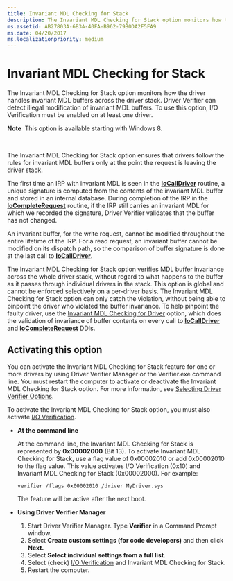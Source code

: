 ```yaml
---
title: Invariant MDL Checking for Stack
description: The Invariant MDL Checking for Stack option monitors how the driver handles invariant MDL buffers across the driver stack.
ms.assetid: AB27803A-6B3A-40FA-B962-79B0DA2F5FA9
ms.date: 04/20/2017
ms.localizationpriority: medium
---
```


# Invariant MDL Checking for Stack


The Invariant MDL Checking for Stack option monitors how the driver handles invariant MDL buffers across the driver stack. Driver Verifier can detect illegal modification of invariant MDL buffers. To use this option, I/O Verification must be enabled on at least one driver.

**Note**  This option is available starting with Windows 8.

 

The Invariant MDL Checking for Stack option ensures that drivers follow the rules for invariant MDL buffers only at the point the request is leaving the driver stack.

The first time an IRP with invariant MDL is seen in the [**IoCallDriver**](https://msdn.microsoft.com/library/windows/hardware/ff548336) routine, a unique signature is computed from the contents of the invariant MDL buffer and stored in an internal database. During completion of the IRP in the [**IoCompleteRequest**](https://msdn.microsoft.com/library/windows/hardware/ff548343) routine, if the IRP still carries an invariant MDL for which we recorded the signature, Driver Verifier validates that the buffer has not changed.

An invariant buffer, for the write request, cannot be modified throughout the entire lifetime of the IRP. For a read request, an invariant buffer cannot be modified on its dispatch path, so the comparison of buffer signature is done at the last call to [**IoCallDriver**](https://msdn.microsoft.com/library/windows/hardware/ff548336).

The Invariant MDL Checking for Stack option verifies MDL buffer invariance across the whole driver stack, without regard to what happens to the buffer as it passes through individual drivers in the stack. This option is global and cannot be enforced selectively on a per-driver basis. The Invariant MDL Checking for Stack option can only catch the violation, without being able to pinpoint the driver who violated the buffer invariance. To help pinpoint the faulty driver, use the [Invariant MDL Checking for Driver](invariant-mdl-checking-for-driver.md) option, which does the validation of invariance of buffer contents on every call to [**IoCallDriver**](https://msdn.microsoft.com/library/windows/hardware/ff548336) and [**IoCompleteRequest**](https://msdn.microsoft.com/library/windows/hardware/ff548343) DDIs.

## <span id="Activating_this_option"></span><span id="activating_this_option"></span><span id="ACTIVATING_THIS_OPTION"></span>Activating this option


You can activate the Invariant MDL Checking for Stack feature for one or more drivers by using Driver Verifier Manager or the Verifier.exe command line. You must restart the computer to activate or deactivate the Invariant MDL Checking for Stack option. For more information, see [Selecting Driver Verifier Options](selecting-driver-verifier-options.md).

To activate the Invariant MDL Checking for Stack option, you must also activate [I/O Verification](i-o-verification.md).

-   **At the command line**

    At the command line, the Invariant MDL Checking for Stack is represented by **0x00002000** (Bit 13). To activate Invariant MDL Checking for Stack, use a flag value of 0x00002010 or add 0x00002010 to the flag value. This value activates I/O Verification (0x10) and Invariant MDL Checking for Stack (0x00002000). For example:

    ```
    verifier /flags 0x00002010 /driver MyDriver.sys
    ```

    The feature will be active after the next boot.

-   **Using Driver Verifier Manager**
    1.  Start Driver Verifier Manager. Type **Verifier** in a Command Prompt window.
    2.  Select **Create custom settings (for code developers)** and then click **Next.**
    3.  Select **Select individual settings from a full list**.
    4.  Select (check) [I/O Verification](i-o-verification.md) and Invariant MDL Checking for Stack.
    5.  Restart the computer.

 

 





